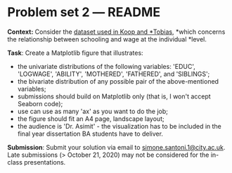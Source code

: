 # Problem set 2 ― README

**Context:** Consider the [dataset used in Koop and
*Tobias](https://github.com/simoneSantoni/data-viz-smm635/tree/master/data/koopAndTobias),
*which concerns the relationship between schooling and wage at the individual
*level.

**Task**: Create a Matplotlib figure that illustrates:

-   the univariate distributions of the following variables: 'EDUC', 'LOGWAGE', 'ABILITY', 'MOTHERED', 'FATHERED', and 'SIBLINGS';
-   the bivariate distribution of any possible pair of the above-mentioned variables;
-   submissions should build on Matplotlib only (that is, I won't accept Seaborn code);
-   use can use as many 'ax' as you want to do the job;
-   the figure should fit an A4 page, landscape layout;
-   the audience is 'Dr. Asimit' - the visualization has to be included in the final year dissertation BA students have to deliver.

**Submission**: Submit your solution via email to simone.santoni.1@city.ac.uk.
Late submissions (> October 21, 2020) may not be considered for the in-class
presentations.
